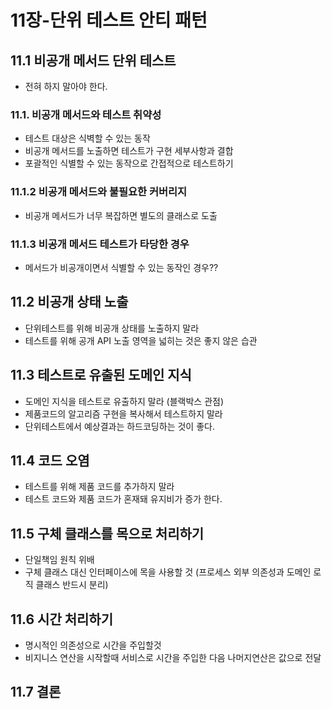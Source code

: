 # 11장-단위 테스트 안티 패턴

## 11.1 비공개 메서드 단위 테스트

- 전혀 하지 말아야 한다.

### 11.1. 비공개 메서드와 테스트 취약성

- 테스트 대상은 식벽할 수 있는 동작
- 비공개 메서드를 노출하면 테스트가 구현 세부사항과 결합
- 포괄적인 식별할 수 있는 동작으로 간접적으로 테스트하기

### 11.1.2 비공개 메서드와 불필요한 커버리지

- 비공개 메서드가 너무 복잡하면 별도의 클래스로 도출

### 11.1.3 비공개 메서드 테스트가 타당한 경우

- 메서드가 비공개이면서 식별할 수 있는 동작인 경우??

## 11.2 비공개 상태 노출

- 단위테스트를 위해 비공개 상태를 노출하지 말라
- 테스트를 위해 공개 API 노출 영역을 넓히는 것은 좋지 않은 습관

## 11.3 테스트로 유출된 도메인 지식

- 도메인 지식을 테스트로 유출하지 말라 (블랙박스 관점)
- 제품코드의 알고리즘 구현을 복사해서 테스트하지 말라
- 단위테스트에서 예상결과는 하드코딩하는 것이 좋다.

## 11.4 코드 오염

- 테스트를 위해 제품 코드를 추가하지 말라
- 테스트 코드와 제품 코드가 혼재돼 유지비가 증가 한다.

## 11.5 구체 클래스를 목으로 처리하기

- 단일책임 원칙 위배
- 구체 클래스 대신 인터페이스에 목을 사용할 것 (프로세스 외부 의존성과 도메인 로직 클래스 반드시 분리)

## 11.6 시간 처리하기

- 명시적인 의존성으로 시간을 주입할것
- 비지니스 연산을 시작할때 서비스로 시간을 주입한 다음 나머지연산은 값으로 전달

## 11.7 결론